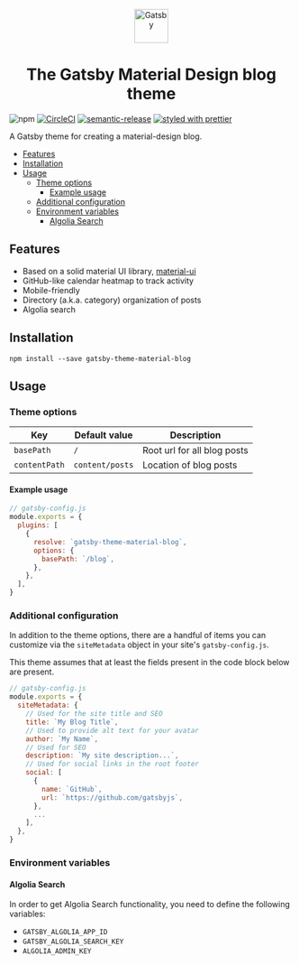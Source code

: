 <p align="center">
  <a href="https://www.gatsbyjs.org">
    <img alt="Gatsby" src="https://www.gatsbyjs.org/monogram.svg" width="60" />
  </a>
</p>
<h1 align="center">
  The Gatsby Material Design blog theme
</h1>

![npm](https://img.shields.io/npm/v/gatsby-theme-material-blog)
[![CircleCI](https://circleci.com/gh/free-easy/gatsby-theme-material-blog.svg?style=svg)](https://circleci.com/gh/free-easy/gatsby-theme-material-blog)
[![semantic-release](https://img.shields.io/badge/%20%20%F0%9F%93%A6%F0%9F%9A%80-semantic--release-e10079.svg)](https://github.com/semantic-release/semantic-release)
[![styled with prettier](https://img.shields.io/badge/styled_with-prettier-ff69b4.svg)](https://github.com/prettier/prettier)

A Gatsby theme for creating a material-design blog.

<!-- vim-markdown-toc GFM -->

* [Features](#features)
* [Installation](#installation)
* [Usage](#usage)
  * [Theme options](#theme-options)
    * [Example usage](#example-usage)
  * [Additional configuration](#additional-configuration)
  * [Environment variables](#environment-variables)
    * [Algolia Search](#algolia-search)

<!-- vim-markdown-toc -->

## Features

* Based on a solid material UI library, [material-ui](https://material-ui.com)
* GitHub-like calendar heatmap to track activity
* Mobile-friendly
* Directory (a.k.a. category) organization of posts
* Algolia search

## Installation

```shell
npm install --save gatsby-theme-material-blog
```

## Usage

### Theme options

| Key           | Default value    | Description                 |
| ------------- | ---------------- | --------------------------- |
| `basePath`    | `/`              | Root url for all blog posts |
| `contentPath` | `content/posts`  | Location of blog posts      |

#### Example usage

```js
// gatsby-config.js
module.exports = {
  plugins: [
    {
      resolve: `gatsby-theme-material-blog`,
      options: {
        basePath: `/blog`,
      },
    },
  ],
}
```

### Additional configuration

In addition to the theme options, there are a handful of items you can customize
via the `siteMetadata` object in your site's `gatsby-config.js`.

This theme assumes that at least the fields present in the code block below are
present.

```js
// gatsby-config.js
module.exports = {
  siteMetadata: {
    // Used for the site title and SEO
    title: `My Blog Title`,
    // Used to provide alt text for your avatar
    author: `My Name`,
    // Used for SEO
    description: `My site description...`,
    // Used for social links in the root footer
    social: [
      {
        name: `GitHub`,
        url: `https://github.com/gatsbyjs`,
      },
      ...
    ],
  },
}
```

### Environment variables

#### Algolia Search

In order to get Algolia Search functionality, you need to define the following
variables:

* `GATSBY_ALGOLIA_APP_ID`
* `GATSBY_ALGOLIA_SEARCH_KEY`
* `ALGOLIA_ADMIN_KEY`
